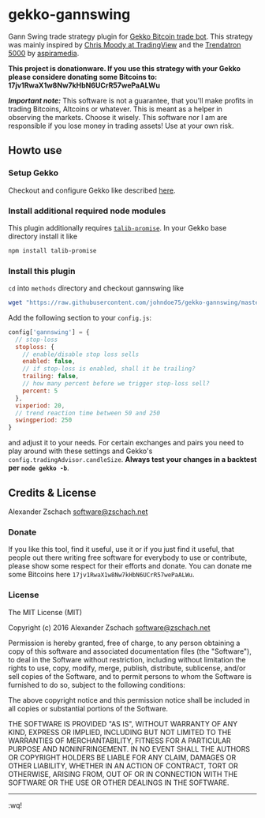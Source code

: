 # gekko-gannswing

Gann Swing trade strategy plugin for [Gekko Bitcoin trade bot](https://github.com/askmike/gekko).  This strategy was mainly inspired by [Chris Moody at TradingView](https://www.tradingview.com/script/ngO3BO37-CM-Gann-Swing-High-Low-V2/) and the [Trendatron 5000](https://cryptotrader.org/strategies/peKY35zY2Z2G56rLi) by [aspiramedia](https://cryptotrader.org/aspiramedia).

**This project is donationware.  If you use this strategy with your Gekko please considere donating some Bitcoins to: 17jv1RwaX1w8Nw7kHbN6UCrR57wePaALWu**

***Important note:*** This software is not a guarantee, that you'll make profits in trading Bitcoins, Altcoins or whatever.  This is meant as a helper in observing the markets.  Choose it wisely.  This software nor I am are responsible if you lose money in trading assets!  Use at your own risk.

## Howto use

### Setup Gekko

Checkout and configure Gekko like described [here](https://github.com/askmike/gekko/blob/stable/README.md).

### Install additional required node modules

This plugin additionally requires [`talib-promise`](https://www.npmjs.com/package/talib-promise).  In your Gekko base directory install it like

```bash
npm install talib-promise
```

### Install this plugin

`cd` into `methods` directory and checkout gannswing like

```bash
wget "https://raw.githubusercontent.com/johndoe75/gekko-gannswing/master/gannswing.js"
```

Add the following section to your `config.js`:

```javascript
config['gannswing'] = {
  // stop-loss
  stoploss: {
    // enable/disable stop loss sells
    enabled: false,
    // if stop-loss is enabled, shall it be trailing?
    trailing: false,
    // how many percent before we trigger stop-loss sell?
    percent: 5
  },
  vixperiod: 20,
  // trend reaction time between 50 and 250
  swingperiod: 250
}
```

and adjust it to your needs.  For certain exchanges and pairs you need to play around with these settings and Gekko's `config.tradingAdvisor.candleSize`.  **Always test your changes in a backtest per `node gekko -b`**.

## Credits & License

Alexander Zschach <software@zschach.net>

### Donate

If you like this tool, find it useful, use it or if you just find it useful, that people out there writing free software for everybody to use or contribute, please show some respect for their efforts and donate.  You can donate me some Bitcoins here `17jv1RwaX1w8Nw7kHbN6UCrR57wePaALWu`.

### License

The MIT License (MIT)

Copyright (c) 2016 Alexander Zschach software@zschach.net

Permission is hereby granted, free of charge, to any person obtaining a copy of this software and associated documentation files (the "Software"), to deal in the Software without restriction, including without limitation the rights to use, copy, modify, merge, publish, distribute, sublicense, and/or sell copies of the Software, and to permit persons to whom the Software is furnished to do so, subject to the following conditions:

The above copyright notice and this permission notice shall be included in all copies or substantial portions of the Software.

THE SOFTWARE IS PROVIDED "AS IS", WITHOUT WARRANTY OF ANY KIND, EXPRESS OR IMPLIED, INCLUDING BUT NOT LIMITED TO THE WARRANTIES OF MERCHANTABILITY, FITNESS FOR A PARTICULAR PURPOSE AND NONINFRINGEMENT. IN NO EVENT SHALL THE AUTHORS OR COPYRIGHT HOLDERS BE LIABLE FOR ANY CLAIM, DAMAGES OR OTHER LIABILITY, WHETHER IN AN ACTION OF CONTRACT, TORT OR OTHERWISE, ARISING FROM, OUT OF OR IN CONNECTION WITH THE SOFTWARE OR THE USE OR OTHER DEALINGS IN THE SOFTWARE.

--------------------------

:wq!
